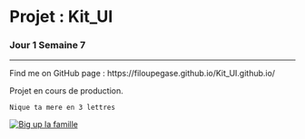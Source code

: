  <h1>Projet : Kit_UI</h1>
 <h3>Jour 1 Semaine 7</h3>
 <hr></hr>
<p>Find me on GitHub page : https://filoupegase.github.io/Kit_UI.github.io/</p>

<p>Projet en cours de production.</p>

<code>Nique ta mere en 3 lettres</code>

<a href="https://media.giphy.com/media/5w3PvBIsd5In5RC14j/giphy.gif" target="_blank">
<img src="https://media.giphy.com/media/5w3PvBIsd5In5RC14j/giphy.gif" alt="Big up la famille"/>
</a>
